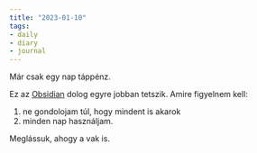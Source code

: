 ```yaml
---
title: "2023-01-10"
tags:
- daily
- diary
- journal
---
```


Már csak egy nap táppénz. 

Ez az [Obsidian](https://obsidian.md/) dolog egyre jobban tetszik. Amire figyelnem kell:

1. ne gondolojam túl, hogy mindent is akarok
2. minden nap használjam.

Meglássuk, ahogy a vak is.